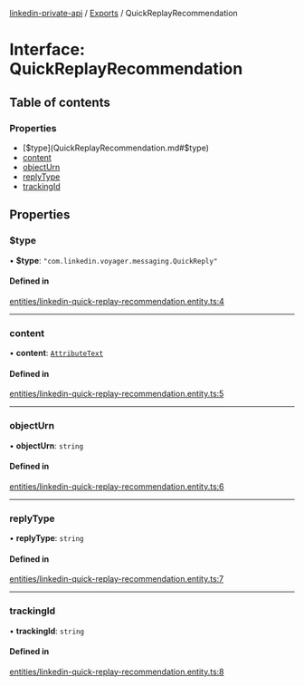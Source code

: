 [linkedin-private-api](../README.md) / [Exports](../modules.md) / QuickReplayRecommendation

# Interface: QuickReplayRecommendation

## Table of contents

### Properties

- [$type](QuickReplayRecommendation.md#$type)
- [content](QuickReplayRecommendation.md#content)
- [objectUrn](QuickReplayRecommendation.md#objecturn)
- [replyType](QuickReplayRecommendation.md#replytype)
- [trackingId](QuickReplayRecommendation.md#trackingid)

## Properties

### $type

• **$type**: ``"com.linkedin.voyager.messaging.QuickReply"``

#### Defined in

[entities/linkedin-quick-replay-recommendation.entity.ts:4](https://github.com/SkyberSolutions/linkedin-private-api/blob/2fe9e6a/src/entities/linkedin-quick-replay-recommendation.entity.ts#L4)

___

### content

• **content**: [`AttributeText`](AttributeText.md)

#### Defined in

[entities/linkedin-quick-replay-recommendation.entity.ts:5](https://github.com/SkyberSolutions/linkedin-private-api/blob/2fe9e6a/src/entities/linkedin-quick-replay-recommendation.entity.ts#L5)

___

### objectUrn

• **objectUrn**: `string`

#### Defined in

[entities/linkedin-quick-replay-recommendation.entity.ts:6](https://github.com/SkyberSolutions/linkedin-private-api/blob/2fe9e6a/src/entities/linkedin-quick-replay-recommendation.entity.ts#L6)

___

### replyType

• **replyType**: `string`

#### Defined in

[entities/linkedin-quick-replay-recommendation.entity.ts:7](https://github.com/SkyberSolutions/linkedin-private-api/blob/2fe9e6a/src/entities/linkedin-quick-replay-recommendation.entity.ts#L7)

___

### trackingId

• **trackingId**: `string`

#### Defined in

[entities/linkedin-quick-replay-recommendation.entity.ts:8](https://github.com/SkyberSolutions/linkedin-private-api/blob/2fe9e6a/src/entities/linkedin-quick-replay-recommendation.entity.ts#L8)
